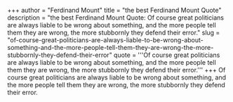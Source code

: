 +++
author = "Ferdinand Mount"
title = "the best Ferdinand Mount Quote"
description = "the best Ferdinand Mount Quote: Of course great politicians are always liable to be wrong about something, and the more people tell them they are wrong, the more stubbornly they defend their error."
slug = "of-course-great-politicians-are-always-liable-to-be-wrong-about-something-and-the-more-people-tell-them-they-are-wrong-the-more-stubbornly-they-defend-their-error"
quote = '''Of course great politicians are always liable to be wrong about something, and the more people tell them they are wrong, the more stubbornly they defend their error.'''
+++
Of course great politicians are always liable to be wrong about something, and the more people tell them they are wrong, the more stubbornly they defend their error.
